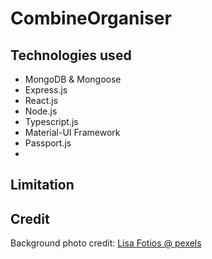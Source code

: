 # CombineOrganiser

## Technologies used

* MongoDB & Mongoose
* Express.js
* React.js
* Node.js
* Typescript.js
* Material-UI Framework
* Passport.js
* 

## Limitation


## Credit
 
Background photo credit: [Lisa Fotios @ pexels](http://www.lisafotiosphotography.co.uk/?ref=pexels)


